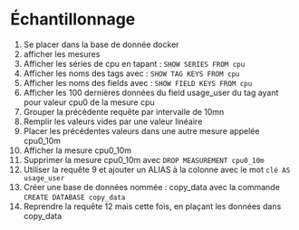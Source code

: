 # Échantillonnage

1. Se placer dans la base de donnée docker
2. afficher les mesures
3. Afficher les séries de cpu en tapant : ```SHOW SERIES FROM cpu```
4. Afficher les noms des tags avec : ```SHOW TAG KEYS FROM cpu```
5. Afficher les noms des fields avec : ```SHOW FIELD KEYS FROM cpu```
6. Afficher les 100 dernières données du field usage_user du tag ayant pour valeur cpu0 de la mesure cpu
7. Grouper la précédente requête par intervalle de 10mn
8. Remplir les valeurs vides par une valeur linéaire
9. Placer les précédentes valeurs dans une autre mesure appelée cpu0_10m
10. Afficher la mesure cpu0_10m
11. Supprimer la mesure cpu0_10m avec ```DROP MEASUREMENT cpu0_10m```
12. Utiliser la requête 9 et ajouter un ALIAS à la colonne avec le mot ```clé AS usage_user```
13. Créer une base de données nommée : copy_data avec la commande ```CREATE DATABASE copy_data```
14. Reprendre la requête 12 mais cette fois, en plaçant les données dans copy_data